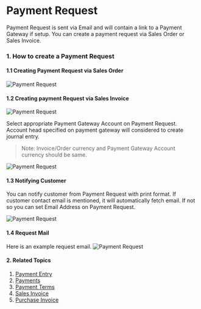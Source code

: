 <!-- add-breadcrumbs -->
# Payment Request

Payment Request is sent via Email and will contain a link to a Payment Gateway if setup. You can create a payment request via Sales Order or Sales Invoice.

### 1. How to create a Payment Request

#### 1.1 Creating Payment Request via Sales Order
<img class="screenshot" alt="Payment Request" src="{{docs_base_url}}/assets/img/accounts/pr-from-so.png">

#### 1.2 Creating payment Request via Sales Invoice
<img class="screenshot" alt="Payment Request" src="{{docs_base_url}}/assets/img/accounts/pr-from-si.png">

Select appropriate Payment Gateway Account on Payment Request. Account head specified on payment gateway will 
considered to create journal entry. 

> Note: Invoice/Order currency and Payment Gateway Account currency should be same.

<img class="screenshot" alt="Payment Request" src="{{docs_base_url}}/assets/img/accounts/pr-details-1.png">

#### 1.3 Notifying Customer
You can notify customer from Payment Request with print format. If customer contact email is mentioned, it will automatically fetch email. If not so you can set Email Address on Payment Request. 

<img class="screenshot" alt="Payment Request" src="{{docs_base_url}}/assets/img/accounts/pr-details-2.png">

#### 1.4 Request Mail
Here is an example request email.
<img class="screenshot" alt="Payment Request" src="{{docs_base_url}}/assets/img/accounts/pr-email.png">

#### 2. Related Topics
1. [Payment Entry](/docs/user/manual/en/accounts/payment-entry)
1. [Payments](/docs/user/manual/en/accounts/payments)
1. [Payment Terms](/docs/user/manual/en/accounts/payment-terms)
1. [Sales Invoice](/docs/user/manual/en/accounts/sales-invoice)
1. [Purchase Invoice](/docs/user/manual/en/accounts/purchase-invoice)
